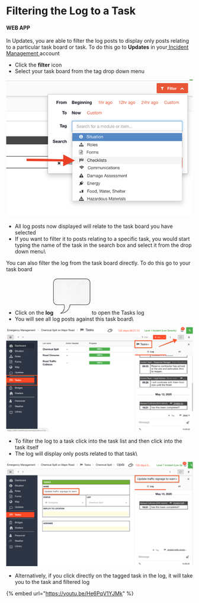 # Filtering the Log to a Task

#### WEB APP

In Updates, you are able to filter the log posts to display only posts relating to a particular task board or task. To do this go to **Updates** in your[ Incident Management ](../getting-started.md)account

* Click the **filter** icon
* Select your task board from the tag drop down menu

![](<../../.gitbook/assets/filtering the log to a task 1.png>)

* All log posts now displayed will relate to the task board you have selected
* If you want to filter it to posts relating to a specific task, you would start typing the name of the task in the search box and select it from the drop down menu\


You can also filter the log from the task board directly. To do this go to your task board

* Click on the **log**<img src="../../.gitbook/assets/speech box icon.png" alt="Image Placeholder" data-size="line"> to open the Tasks log
* You will see all log posts against this task board\


![](<../../.gitbook/assets/filtering the log to a task 2.png>)

* To filter the log to a task click into the task list and then click into the task itself
* The log will display only posts related to that task\


![](<../../.gitbook/assets/filtering the log to a task 3.png>)

* Alternatively, if you click directly on the tagged task in the log, it will take you to the task and filtered log

{% embed url="https://youtu.be/He6PqV1YJMk" %}


